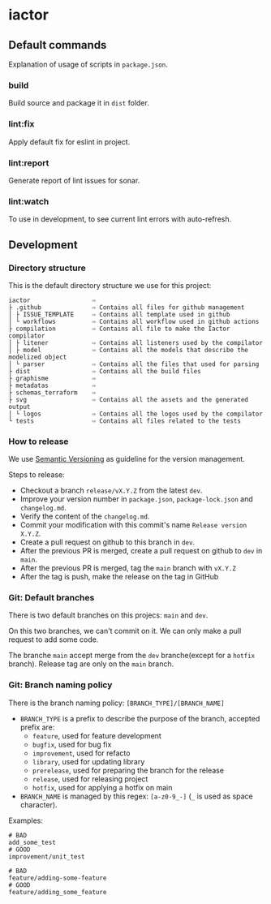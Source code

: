 # iactor

## Default commands

Explanation of usage of scripts in `package.json`.

### build

Build source and package it in `dist` folder.

### lint:fix

Apply default fix for eslint in project.

### lint:report

Generate report of lint issues for sonar.

### lint:watch

To use in development, to see current lint errors with auto-refresh.

## Development

### Directory structure

This is the default directory structure we use for this project:

```
iactor                 ⇨
├ .github              ⇨ Contains all files for github management
│ ├ ISSUE_TEMPLATE     ⇨ Contains all template used in github
│ └ workflows          ⇨ Contains all workflow used in github actions
├ compilation          ⇨ Contains all file to make the Iactor compilator
│ ├ litener            ⇨ Contains all listeners used by the compilator
│ ├ model              ⇨ Contains all the models that describe the modelized object  
│ └ parser             ⇨ Contains all the files that used for parsing
├ dist                 ⇨ Contains all the build files
├ graphisme            ⇨
├ metadatas            ⇨
├ schemas_terraform    ⇨
├ svg                  ⇨ Contains all the assets and the generated output
│ └ logos              ⇨ Contains all the logos used by the compilator
└ tests                ⇨ Contains all files related to the tests
```

### How to release

We use [Semantic Versioning](https://semver.org/spec/v2.0.0.html) as guideline for the version management.

Steps to release:
- Checkout a branch `release/vX.Y.Z` from the latest `dev`.
- Improve your version number in `package.json`, `package-lock.json` and `changelog.md`.
- Verify the content of the `changelog.md`.
- Commit your modification with this commit's name `Release version X.Y.Z`.
- Create a pull request on github to this branch in `dev`.
- After the previous PR is merged, create a pull request on github to `dev` in `main`.
- After the previous PR is merged, tag the `main` branch with `vX.Y.Z`
- After the tag is push, make the release on the tag in GitHub

### Git: Default branches

There is two default branches on this projecs: `main` and `dev`.

On this two branches, we can't commit on it. We can only make a pull request to add some code.

The branche `main` accept merge from the `dev` branche(except for a `hotfix` branch). Release tag are only on the `main` branch.

### Git: Branch naming policy

There is the branch naming policy: `[BRANCH_TYPE]/[BRANCH_NAME]`

* `BRANCH_TYPE` is a prefix to describe the purpose of the branch, accepted prefix are:
  * `feature`, used for feature development
  * `bugfix`, used for bug fix
  * `improvement`, used for refacto
  * `library`, used for updating library
  * `prerelease`, used for preparing the branch for the release
  * `release`, used for releasing project
  * `hotfix`, used for applying a hotfix on main
* `BRANCH_NAME` is managed by this regex: `[a-z0-9_-]` (`_` is used as space character).

Examples:

```
# BAD
add_some_test
# GOOD
improvement/unit_test

# BAD
feature/adding-some-feature
# GOOD
feature/adding_some_feature
```
